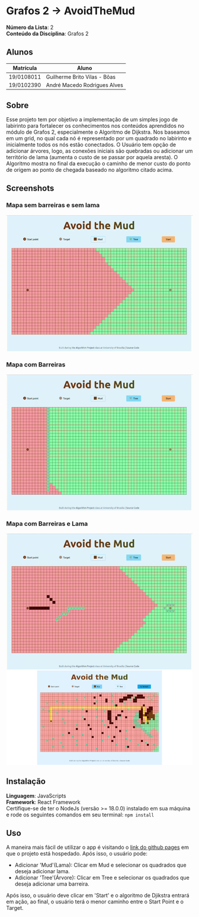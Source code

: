 # Grafos 2 -> AvoidTheMud

**Número da Lista**: 2<br>
**Conteúdo da Disciplina**: Grafos 2<br>

## Alunos
|Matrícula | Aluno |
| -- | -- |
| 19/0108011  |  Guilherme Brito Vilas - Bôas |
| 19/0102390  |  André Macedo Rodrigues Alves |

## Sobre 
Esse projeto tem por objetivo a implementação de um simples jogo de labirinto para fortalecer os conhecimentos nos conteúdos aprendidos no módulo de Grafos 2, especialmente o Algoritmo de Dijkstra.
Nos baseamos em um grid, no qual cada nó é representado por um quadrado no labirinto e inicialmente todos os nós estão conectados. O Usuário tem opção de adicionar árvores, logo, as conexões iniciais são quebradas ou adicionar um território de lama (aumenta o custo de se passar por aquela aresta). O Algoritmo mostra no final da execução o caminho de menor custo do ponto de origem ao ponto de chegada baseado no algoritmo citado acima.

## Screenshots

### Mapa sem barreiras e sem lama
![Parte de Execução do Programa](./assets/gif1.gif)

### Mapa com Barreiras
![Mapa com Barreiras](./assets/gif2.gif)

### Mapa com Barreiras e Lama
![Mapa com Barreiras e Lama](./assets/gif3.gif)
![Versão 2](./assets/screenshot.png)

## Instalação 
**Linguagem**: JavaScripts<br>
**Framework**: React Framework<br>
Certifique-se de ter o NodeJs (versão >= 18.0.0) instalado em sua máquina e rode os seguintes comandos em seu terminal:
```npm install```

## Uso 
A maneira mais fácil de utilizar o app é visitando o [link do github pages](https://projeto-de-algoritmos.github.io/Grafos2_AvoidTheMud) em que o projeto está hospedado.
Após isso, o usuário pode:
- Adicionar 'Mud'(Lama): Clicar em Mud e selecionar os quadrados que deseja adicionar lama.
- Adicionar 'Tree'(Árvore): Clicar em Tree e selecionar os quadrados que deseja adicionar uma barreira.

Após isso, o usuário deve clicar em 'Start' e o algoritmo de Djikstra entrará em ação, ao final, o usuário terá o menor caminho entre o Start Point e o Target.
